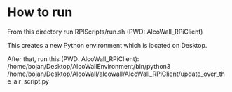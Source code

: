 # How to run

From this directory run RPIScripts/run.sh (PWD: AlcoWall_RPiClient)

This creates a new Python environment which is located on Desktop.

After that, run this (PWD: AlcoWall_RPiClient):
/home/bojan/Desktop/AlcoWallEnvironment/bin/python3 /home/bojan/Desktop/AlcoWall/alcowall/AlcoWall_RPiClient/update_over_the_air_script.py
